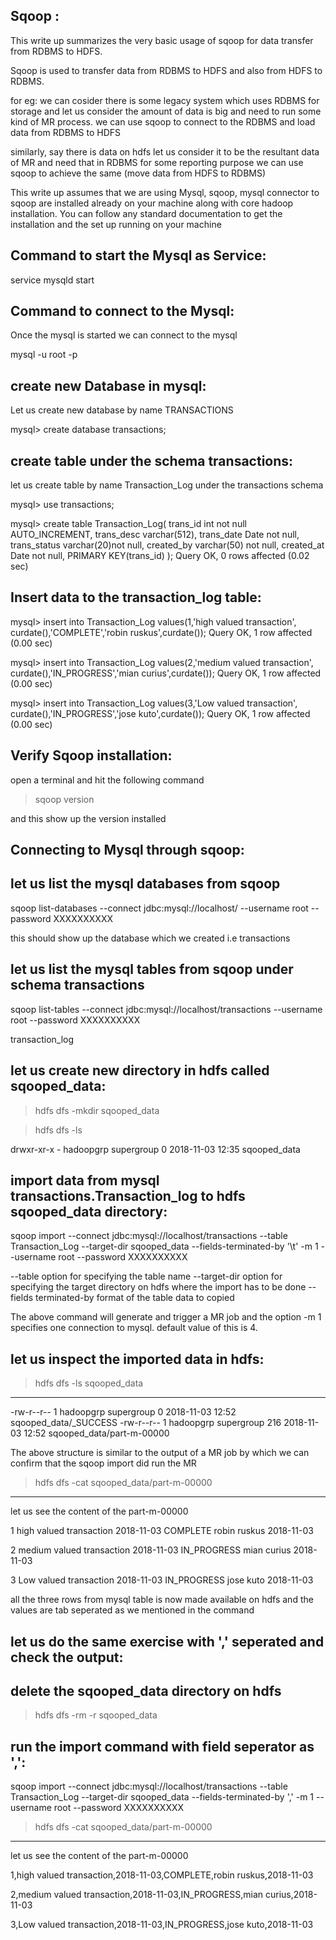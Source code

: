 Sqoop :
-------

This write up summarizes the very basic usage of sqoop for data transfer from RDBMS to HDFS.

Sqoop is used to transfer data from RDBMS to HDFS and also from HDFS to RDBMS.

for eg: we can cosider there is some legacy system which uses RDBMS for storage and let us consider the amount of data is big and need to run some kind of MR process. we can use sqoop to connect to the RDBMS and load data from RDBMS to HDFS

similarly, say there is data on hdfs let us consider it to be the resultant data of MR and need that in RDBMS for some reporting purpose we can use sqoop to achieve the same (move data from HDFS to RDBMS)


This write up assumes that we are using Mysql, sqoop, mysql connector to sqoop are installed already on your machine along with core hadoop installation. You can follow any standard documentation to get the installation and the set up
running on your machine



Command to start the Mysql as Service:
--------------------------------------

service mysqld start


Command to connect to the Mysql:
----------------------------------
Once the mysql is started we can connect to the mysql

mysql -u root -p



create new Database in mysql:
-----------------------------

Let us create new database by name TRANSACTIONS

mysql> create database transactions;


create table under the schema transactions:
------------------------------------------
let us create table by name Transaction_Log under the transactions schema

mysql> use transactions;

mysql> create table Transaction_Log( trans_id int not null AUTO_INCREMENT, trans_desc varchar(512), trans_date Date not null, trans_status varchar(20)not null, created_by varchar(50) not null, created_at Date not null, PRIMARY KEY(trans_id) );
Query OK, 0 rows affected (0.02 sec)


Insert data to the transaction_log table:
----------------------------------------

mysql> insert into  Transaction_Log values(1,'high valued transaction', curdate(),'COMPLETE','robin ruskus',curdate());
Query OK, 1 row affected (0.00 sec)

mysql> insert into  Transaction_Log values(2,'medium valued  transaction', curdate(),'IN_PROGRESS','mian curius',curdate());
Query OK, 1 row affected (0.00 sec)

mysql> insert into  Transaction_Log values(3,'Low  valued  transaction', curdate(),'IN_PROGRESS','jose kuto',curdate());
Query OK, 1 row affected (0.00 sec)



Verify Sqoop installation:
---------------------------

open a terminal and hit the following command

> sqoop version

and this show up the version installed


Connecting to Mysql through sqoop:
-----------------------------------

let us list the mysql databases from sqoop
------------------------------------------

sqoop list-databases --connect jdbc:mysql://localhost/ --username root --password XXXXXXXXXX

this should show up the database which we created i.e transactions


let us list the mysql tables from sqoop under schema transactions
------------------------------------------------------------------

sqoop list-tables --connect jdbc:mysql://localhost/transactions --username root --password XXXXXXXXXX

transaction_log



let us create new directory in hdfs called sqooped_data:
--------------------------------------------------------

> hdfs dfs -mkdir sqooped_data

> hdfs dfs -ls

drwxr-xr-x   - hadoopgrp  supergroup          0 2018-11-03 12:35 sqooped_data


import data from mysql transactions.Transaction_log to hdfs sqooped_data directory:
-----------------------------------------------------------------------------------

sqoop import --connect jdbc:mysql://localhost/transactions --table Transaction_Log --target-dir sqooped_data --fields-terminated-by '\t' -m 1 --username root --password XXXXXXXXXX



--table option for specifying the table name
--target-dir option for specifying the target directory on hdfs where the import has to be done
--fields terminated-by format of the table data to copied


The above command will generate and  trigger a MR job and the option -m 1 specifies one connection to mysql. default value of this is 4.


let us inspect the imported data in hdfs:
----------------------------------------

> hdfs dfs -ls sqooped_data
---------------------------

-rw-r--r--   1 hadoopgrp supergroup          0 2018-11-03 12:52 sqooped_data/_SUCCESS
-rw-r--r--   1 hadoopgrp supergroup        216 2018-11-03 12:52 sqooped_data/part-m-00000

The above structure is similar to the output of a MR job by which we can confirm that the sqoop import did run the
MR

>  hdfs dfs -cat sqooped_data/part-m-00000
------------------------------------------

let us see the content of the part-m-00000

1       high valued transaction 2018-11-03      COMPLETE        robin ruskus    2018-11-03

2       medium valued  transaction      2018-11-03      IN_PROGRESS     mian curius     2018-11-03

3       Low  valued  transaction        2018-11-03      IN_PROGRESS     jose kuto       2018-11-03


all the three rows from mysql table is now made available on hdfs and the values are tab seperated as we mentioned in
the command



let us do the same exercise with ',' seperated and check the output:
-------------------------------------------------------------------


delete the sqooped_data directory on hdfs
------------------------------------------

>  hdfs dfs -rm -r sqooped_data


run the import command with field seperator as ',':
---------------------------------------------------

sqoop import --connect jdbc:mysql://localhost/transactions --table Transaction_Log --target-dir sqooped_data --fields-terminated-by ',' -m 1 --username root --password XXXXXXXXXX


>  hdfs dfs -cat sqooped_data/part-m-00000
------------------------------------------

let us see the content of the part-m-00000

1,high valued transaction,2018-11-03,COMPLETE,robin ruskus,2018-11-03

2,medium valued  transaction,2018-11-03,IN_PROGRESS,mian curius,2018-11-03

3,Low  valued  transaction,2018-11-03,IN_PROGRESS,jose kuto,2018-11-03

